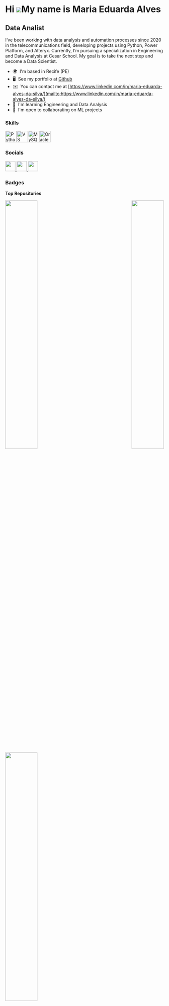 Hi ![](https://user-images.githubusercontent.com/18350557/176309783-0785949b-9127-417c-8b55-ab5a4333674e.gif)My name is Maria Eduarda Alves
===========================================================================================================================================

Data Analist
------------

I’ve been working with data analysis and automation processes since 2020 in the telecommunications field, developing projects using Python, Power Platform, and Alteryx. Currently, I’m pursuing a specialization in Engineering and Data Analysis at Cesar School. My goal is to take the next step and become a Data Scientist.

* 🌍  I'm based in Recife (PE)
* 🖥️  See my portfolio at [Github](http://github.com/Alves-Eduarda)
* ✉️  You can contact me at [https://www.linkedin.com/in/maria-eduarda-alves-da-silva/](mailto:https://www.linkedin.com/in/maria-eduarda-alves-da-silva/)
* 🧠  I'm learning Engineering and Data Analysis
* 🤝  I'm open to collaborating on ML projects

### Skills


<p align="left">
<a href="https://www.python.org/" target="_blank" rel="noreferrer"><img src="https://raw.githubusercontent.com/danielcranney/readme-generator/main/public/icons/skills/python-colored.svg" width="36" height="36" alt="Python" /></a><a href="https://code.visualstudio.com/" target="_blank" rel="noreferrer"><img src="https://raw.githubusercontent.com/danielcranney/readme-generator/main/public/icons/skills/visualstudiocode.svg" width="36" height="36" alt="VS Code" /></a><a href="https://www.mysql.com/" target="_blank" rel="noreferrer"><img src="https://raw.githubusercontent.com/danielcranney/readme-generator/main/public/icons/skills/mysql-colored.svg" width="36" height="36" alt="MySQL" /></a><a href="https://www.oracle.com/uk/index.html" target="_blank" rel="noreferrer"><img src="https://raw.githubusercontent.com/danielcranney/readme-generator/main/public/icons/skills/oracle-colored.svg" width="36" height="36" alt="Oracle" /></a>
</p>


### Socials

<p align="left"> <a href="https://www.github.com/Alves-Eduarda" target="_blank" rel="noreferrer"> <picture> <source media="(prefers-color-scheme: dark)" srcset="https://raw.githubusercontent.com/danielcranney/readme-generator/main/public/icons/socials/github-dark.svg" /> <source media="(prefers-color-scheme: light)" srcset="https://raw.githubusercontent.com/danielcranney/readme-generator/main/public/icons/socials/github.svg" /> <img src="https://raw.githubusercontent.com/danielcranney/readme-generator/main/public/icons/socials/github.svg" width="32" height="32" /> </picture> </a> <a href="https://www.linkedin.com/in/maria-eduarda-alves-da-silva/" target="_blank" rel="noreferrer"> <picture> <source media="(prefers-color-scheme: dark)" srcset="https://raw.githubusercontent.com/danielcranney/readme-generator/main/public/icons/socials/linkedin-dark.svg" /> <source media="(prefers-color-scheme: light)" srcset="https://raw.githubusercontent.com/danielcranney/readme-generator/main/public/icons/socials/linkedin.svg" /> <img src="https://raw.githubusercontent.com/danielcranney/readme-generator/main/public/icons/socials/linkedin.svg" width="32" height="32" /> </picture> </a> <a href="http://www.medium.com/@alves_eduarda" target="_blank" rel="noreferrer"> <picture> <source media="(prefers-color-scheme: dark)" srcset="https://raw.githubusercontent.com/danielcranney/readme-generator/main/public/icons/socials/medium-dark.svg" /> <source media="(prefers-color-scheme: light)" srcset="https://raw.githubusercontent.com/danielcranney/readme-generator/main/public/icons/socials/medium.svg" /> <img src="https://raw.githubusercontent.com/danielcranney/readme-generator/main/public/icons/socials/medium.svg" width="32" height="32" /> </picture> </a></p>

### Badges

<b>Top Repositories</b>

<div width="100%" align="center"><a href="https://github.com/Alves-Eduarda/modelos" align="left"><img align="left" width="45%" src="https://github-readme-stats.vercel.app/api/pin/?username=Alves-Eduarda&repo=modelos&title_color=ffffff&text_color=ffffff&icon_color=facc15&bg_color=1c1917&hide_border=true&locale=en" /></a><a href="https://github.com/Alves-Eduarda/dax" align="right"><img align="right" width="45%" src="https://github-readme-stats.vercel.app/api/pin/?username=Alves-Eduarda&repo=dax&title_color=ffffff&text_color=ffffff&icon_color=facc15&bg_color=1c1917&hide_border=true&locale=en" /></a></div><br /><br /><br /><br /><br /><br /><br />

<br /><br /><br /><br /><br />

<div width="100%" align="center"><a href="https://github.com/Alves-Eduarda/dashboard_prouni" align="left"><img align="left" width="45%" src="https://github-readme-stats.vercel.app/api/pin/?username=Alves-Eduarda&repo=dashboard_prouni&title_color=ffffff&text_color=ffffff&icon_color=facc15&bg_color=1c1917&hide_border=true&locale=en" /></a></div>
